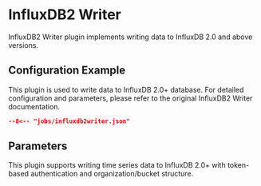 # InfluxDB2 Writer

InfluxDB2 Writer plugin implements writing data to InfluxDB 2.0 and above versions.

## Configuration Example

This plugin is used to write data to InfluxDB 2.0+ database. For detailed configuration and parameters, please refer to the original InfluxDB2 Writer documentation.

```json
--8<-- "jobs/influxdb2writer.json"
```

## Parameters

This plugin supports writing time series data to InfluxDB 2.0+ with token-based authentication and organization/bucket structure.